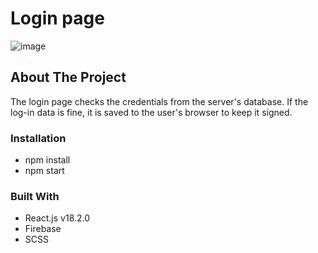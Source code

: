 # Login page

![image](https://user-images.githubusercontent.com/58663418/174718200-644c41f2-a653-4671-bff7-d8a627351990.png)


## About The Project

The login page checks the credentials from the server's database. If the log-in data is fine, it is saved to the user's browser to keep it signed.

### Installation

* npm install
* npm start

### Built With

* React.js v18.2.0
* Firebase
* SCSS





